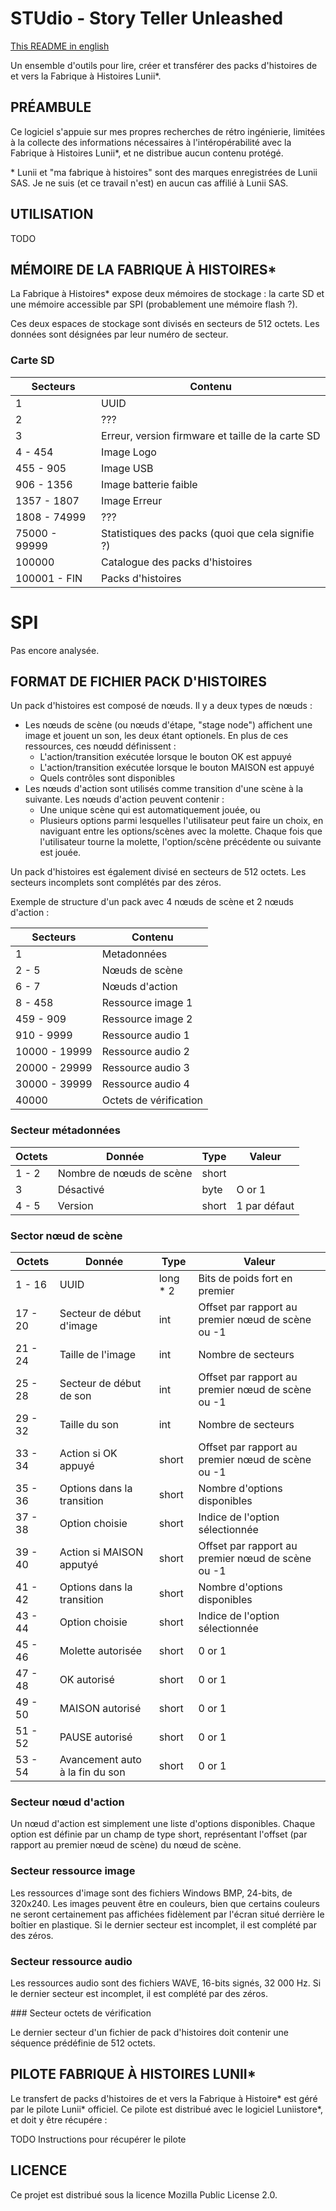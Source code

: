 STUdio - Story Teller Unleashed
===============================

[This README in english](README.md)

Un ensemble d'outils pour lire, créer et transférer des packs d'histoires de et vers la Fabrique à Histoires Lunii\*.


PRÉAMBULE
---------

Ce logiciel s'appuie sur mes propres recherches de rétro ingénierie, limitées à la collecte des informations nécessaires à l'intéropérabilité avec la Fabrique à Histoires Lunii\*, et ne distribue aucun contenu protégé.

\* Lunii et "ma fabrique à histoires" sont des marques enregistrées de Lunii SAS. Je ne suis (et ce travail n'est) en aucun cas affilié à Lunii SAS.


UTILISATION
-----------

TODO


MÉMOIRE DE LA FABRIQUE À HISTOIRES\*
------------------------------------

La Fabrique à Histoires\* expose deux mémoires de stockage : la carte SD et une mémoire accessible par SPI (probablement une mémoire flash ?).

Ces deux espaces de stockage sont divisés en secteurs de 512 octets. Les données sont désignées par leur numéro de secteur.

### Carte SD

| Secteurs       | Contenu                                            |
|----------------|----------------------------------------------------|
| 1              | UUID                                               |
| 2              | ???                                                |
| 3              | Erreur, version firmware et taille de la carte SD  |
| 4 - 454        | Image Logo                                         |
| 455 - 905      | Image USB                                          |
| 906 - 1356     | Image batterie faible                              |
| 1357 - 1807    | Image Erreur                                       |
| 1808 - 74999   | ???                                                |
| 75000 - 99999  | Statistiques des packs (quoi que cela signifie ?)  |
| 100000         | Catalogue des packs d'histoires                    |
| 100001 - FIN   | Packs d'histoires                                  |

# SPI

Pas encore analysée.


FORMAT DE FICHIER PACK D'HISTOIRES
----------------------------------

Un pack d'histoires est composé de nœuds. Il y a deux types de nœuds :
* Les nœuds de scène (ou nœuds d'étape, "stage node") affichent une image et jouent un son, les deux étant optionels. En plus de ces ressources, ces nœudd définissent :
  * L'action/transition exécutée lorsque le bouton OK est appuyé
  * L'action/transition exécutée lorsque le bouton MAISON est appuyé
  * Quels contrôles sont disponibles
* Les nœuds d'action sont utilisés comme transition d'une scène à la suivante. Les nœuds d'action peuvent contenir :
  * Une unique scène qui est automatiquement jouée, ou
  * Plusieurs options parmi lesquelles l'utilisateur peut faire un choix, en naviguant entre les options/scènes avec la molette. Chaque fois que l'utilisateur tourne la molette, l'option/scène précédente ou suivante est jouée.


Un pack d'histoires est également divisé en secteurs de 512 octets. Les secteurs incomplets sont complétés par des zéros.

Exemple de structure d'un pack avec 4 nœuds de scène et 2 nœuds d'action :

| Secteurs       | Contenu                |
|----------------|------------------------|
| 1              | Metadonnées            |
| 2 - 5          | Nœuds de scène         |
| 6 - 7          | Nœuds d'action         |
| 8 - 458        | Ressource image 1      |
| 459 - 909      | Ressource image 2      |
| 910 - 9999     | Ressource audio 1      |
| 10000 - 19999  | Ressource audio 2      |
| 20000 - 29999  | Ressource audio 3      |
| 30000 - 39999  | Ressource audio 4      |
| 40000          | Octets de vérification |

### Secteur métadonnées

| Octets         | Donnée                    | Type   | Valeur        |
|----------------|---------------------------|--------|---------------|
| 1 - 2          | Nombre de nœuds de scène  | short  |               |
| 3              | Désactivé                 | byte   | O or 1        |
| 4 - 5          | Version                   | short  | 1 par défaut  |

### Sector nœud de scène

| Octets         | Donnée                           | Type     | Valeur                                            |
|----------------|----------------------------------|----------|---------------------------------------------------|
| 1 - 16         | UUID                             | long * 2 | Bits de poids fort en premier                     |
| 17 - 20        | Secteur de début d'image         | int      | Offset par rapport au premier nœud de scène ou -1 |
| 21 - 24        | Taille de l'image                | int      | Nombre de secteurs                                |
| 25 - 28        | Secteur de début de son          | int      | Offset par rapport au premier nœud de scène ou -1 |
| 29 - 32        | Taille du son                    | int      | Nombre de secteurs                                |
| 33 - 34        | Action si OK appuyé              | short    | Offset par rapport au premier nœud de scène ou -1 |
| 35 - 36        | Options dans la transition       | short    | Nombre d'options disponibles                      |
| 37 - 38        | Option choisie                   | short    | Indice de l'option sélectionnée                   |
| 39 - 40        | Action si MAISON apputyé         | short    | Offset par rapport au premier nœud de scène ou -1 |
| 41 - 42        | Options dans la transition       | short    | Nombre d'options disponibles                      |
| 43 - 44        | Option choisie                   | short    | Indice de l'option sélectionnée                   |
| 45 - 46        | Molette autorisée                | short    | 0 or 1                                            |
| 47 - 48        | OK autorisé                      | short    | 0 or 1                                            |
| 49 - 50        | MAISON autorisé                  | short    | 0 or 1                                            |
| 51 - 52        | PAUSE autorisé                   | short    | 0 or 1                                            |
| 53 - 54        | Avancement auto à la fin du son  | short    | 0 or 1                                            |

### Secteur nœud d'action

Un nœud d'action est simplement une liste d'options disponibles. Chaque option est définie par un champ de type short, représentant l'offset (par rapport au premier nœud de scène) du nœud de scène.

### Secteur ressource image

Les ressources d'image sont des fichiers Windows BMP, 24-bits, de 320x240. Les images peuvent être en couleurs, bien que
certains couleurs ne seront certainement pas affichées fidèlement par l'écran situé derrière le boîtier en plastique.
Si le dernier secteur est incomplet, il est complété par des zéros.

### Secteur ressource audio

Les ressources audio sont des fichiers WAVE, 16-bits signés, 32 000 Hz. Si le dernier secteur est incomplet, il est complété par des zéros.

### Secteur octets de vérification

Le dernier secteur d'un fichier de pack d'histoires doit contenir une séquence prédéfinie de 512 octets.


PILOTE FABRIQUE À HISTOIRES LUNII\*
-----------------------------------

Le transfert de packs d'histoires de et vers la Fabrique à Histoire\* est géré par le pilote Lunii\* officiel. Ce pilote
est distribué avec le logiciel Luniistore\*, et doit y être récupére :

TODO Instructions pour récupérer le pilote


LICENCE
-------

Ce projet est distribué sous la licence Mozilla Public License 2.0.
